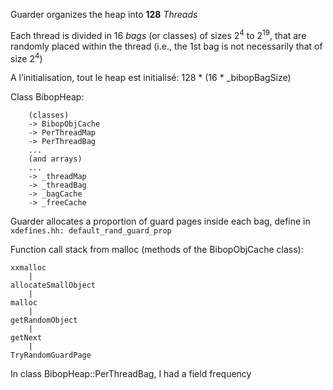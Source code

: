 Guarder organizes the heap into **128** *Threads*

Each thread is divided in 16 *bags* (or classes) of sizes 2<sup>4</sup>
to 2<sup>19</sup>, that are randomly placed within the thread (i.e., the
1st bag is not necessarily that of size 2<sup>4</sup>)

A l’initialisation, tout le heap est initialisé: 128 \* (16 \*
\_bibopBagSize)

Class BibopHeap:

        (classes)
        -> BibopObjCache
        -> PerThreadMap
        -> PerThreadBag
        ... 
        (and arrays)
        ...
        -> _threadMap
        -> _threadBag
        -> _bagCache
        -> _freeCache

Guarder allocates a proportion of guard pages inside each bag, define in
`xdefines.hh: default_rand_guard_prop`

Function call stack from malloc (methods of the BibopObjCache class):

    xxmalloc
        |
    allocateSmallObject
        |
    malloc
        |
    getRandomObject
        |
    getNext
        |
    TryRandomGuardPage

In class BibopHeap::PerThreadBag, I had a field frequency
